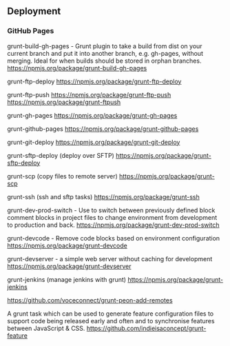 ## Deployment

### GitHub Pages

grunt-build-gh-pages - Grunt plugin to take a build from dist on your current branch and put it into another branch, e.g. gh-pages, without merging. Ideal for when builds should be stored in orphan branches.
https://npmjs.org/package/grunt-build-gh-pages

grunt-ftp-deploy
https://npmjs.org/package/grunt-ftp-deploy

grunt-ftp-push
https://npmjs.org/package/grunt-ftp-push
https://npmjs.org/package/grunt-ftpush

grunt-gh-pages
https://npmjs.org/package/grunt-gh-pages

grunt-github-pages
https://npmjs.org/package/grunt-github-pages

grunt-git-deploy
https://npmjs.org/package/grunt-git-deploy

grunt-sftp-deploy (deploy over SFTP)
https://npmjs.org/package/grunt-sftp-deploy

grunt-scp (copy files to remote server)
https://npmjs.org/package/grunt-scp


grunt-ssh (ssh and sftp tasks)
https://npmjs.org/package/grunt-ssh



grunt-dev-prod-switch - Use to switch between previously defined block comment blocks in project files to change environment from development to production and back.
https://npmjs.org/package/grunt-dev-prod-switch

grunt-devcode - Remove code blocks based on environment configuration
https://npmjs.org/package/grunt-devcode

grunt-devserver - a simple web server without caching for development 
https://npmjs.org/package/grunt-devserver

grunt-jenkins (manage jenkins with grunt)
https://npmjs.org/package/grunt-jenkins

https://github.com/voceconnect/grunt-peon-add-remotes

A grunt task which can be used to generate feature configuration files to support code being released early and often and to synchronise features between JavaScript & CSS.
https://github.com/indieisaconcept/grunt-feature
